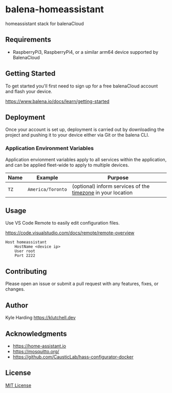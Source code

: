 # balena-homeassistant

homeassistant stack for balenaCloud

## Requirements

- RaspberryPi3, RaspberryPi4, or a similar arm64 device supported by BalenaCloud

## Getting Started

To get started you'll first need to sign up for a free balenaCloud account and flash your device.

<https://www.balena.io/docs/learn/getting-started>

## Deployment

Once your account is set up, deployment is carried out by downloading the project and pushing it to your device either via Git or the balena CLI.

### Application Environment Variables

Application envionment variables apply to all services within the application, and can be applied fleet-wide to apply to multiple devices.

|Name|Example|Purpose|
|---|---|---|
|`TZ`|`America/Toronto`|(optional) inform services of the [timezone](https://en.wikipedia.org/wiki/List_of_tz_database_time_zones) in your location|

## Usage

Use VS Code Remote to easily edit configuration files.

<https://code.visualstudio.com/docs/remote/remote-overview>

```ssh
Host homeassistant
    HostName <device ip>
    User root
    Port 2222
```

## Contributing

Please open an issue or submit a pull request with any features, fixes, or changes.

## Author

Kyle Harding <https://klutchell.dev>

## Acknowledgments

- <https://home-assistant.io>
- <https://mosquitto.org/>
- <https://github.com/CausticLab/hass-configurator-docker>

## License

[MIT License](./LICENSE)
